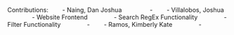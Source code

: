 Contributions:
  - Naing, Dan Joshua 
    -
  - Villalobos, Joshua
    - Website Frontend
    - Search RegEx Functionality
    - Filter Functionality
    - 
  - Ramos, Kimberly Kate
    -

